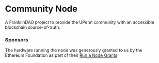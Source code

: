 # Community Node

A FranklinDAO project to provide the UPenn community with an accessible blockchain source-of-truth.

### Sponsors
The hardware running the node was generously granted to us by the Ethereum Foundation as part of their [Run a Node Grants](https://esp.ethereum.foundation/run-a-node-grants)